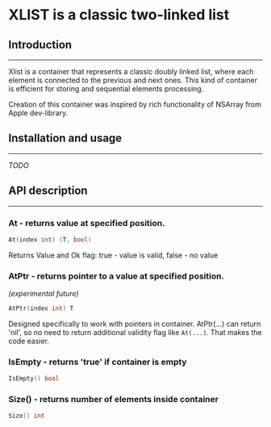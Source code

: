 # XLIST is a classic two-linked list

## Introduction

---

Xlist is a container that represents a classic doubly linked list, where each element is connected to the previous and next ones. 
This kind of container is efficient for storing and sequential elements processing.

Creation of this container was inspired by rich functionality of NSArray from Apple dev-library.  


## Installation and usage

---

_TODO_

## API description

---

### At - returns value at specified position.
```Go
At(index int) (T, bool)
```
Returns Value and Ok flag: true - value is valid, false - no value


### AtPtr - returns pointer to a value at specified position.
_(experimental future)_


```Go
AtPtr(index int) T
```
Designed specifically to work with pointers in container.
AtPtr(...) can return 'nil', so no need to return additional validity flag like `At(...)`.
That makes the code easier.

### IsEmpty - returns 'true' if container is empty
```Go
IsEmpty() bool
```

### Size() - returns number of elements inside container
```Go
Size() int 
```

